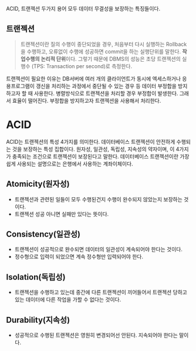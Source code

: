 ACID, 트랜젝션 두가지 용어 모두 데이터 무결성을 보장하는 특징들이다.
## 트랜젝션
> 트랜젝션이란 질의 수행이 중단되었을 경우, 처음부터 다시 실행하는 Rollback을 수행하고, 오류없이 수행에 성공하면 commit을 하는 실행단위를 말한다.
**작업수행의 논리적 단위**이다. 그렇기 때문에 DBMS의 성능은 초당 트랜젝션의 실행수 (TPS: Transaction per second)로 측정한다.

트랜젝션이 필요한 이유는 DB서버에 여러 개의 클라이언트가 동시에 엑세스하거나 응용프로그램이 갱신을 처리하는 과정에서 중단될 수 있는 경우
등 데이터 부정합을 방지하고자 할 때 사용한다. 병렬방식으로 트랜젝션을 처리할 경우 부정합이 발생한다. 그래서 효율이 떨어진다. 
부정합을 방지하고자 트랜젝션을 사용해서 처리한다.


# ACID
ACID는 트랜젝션의 특성 4가지를 의미한다.
데이터베이스 트랜젝션이 안전하게 수행되는 것을 보장하는 특성 집합이다.
원자성, 일관성, 독립성, 지속성의 약자이며, 이 4가지가 충족되는 조건으로 트랜젝션이 보장된다고 말한다.
데이터베이스 트랜젝션이란 가장 쉽게 사용되는 설명으로는 은행에서 사용하는 계좌이체이다.

## **A**tomicity(원자성)
* 트랜젝션과 관련된 일들이 모두 수행된건지 수행이 완수되지 않았는지 보장하는 것이다. 
* 트랜젝션 성공 아니면 실패만 있다는 뜻이다.

## **C**onsistency(일관성)
* 트랜젝션이 성공적으로 완수되면 데이터의 일관성이 계속되어야 한다는 것이다.
* 정수형으로 입력이 되었으면 계속 정수형만 입력되어야 한다.

## **I**solation(독립성)
* 트랜젝션을 수행하고 있는데 중간에 다른 트랜젝션이 끼어들어서 트랜젝션 당하고 있는 데이터에 다른 작업을 가할 수 없다는 것이다.

## **D**urability(지속성)
* 성공적으로 수행된 트랜젝션은 영원히 변경되어선 안된다. 지속되어야 한다는 말이다. 
